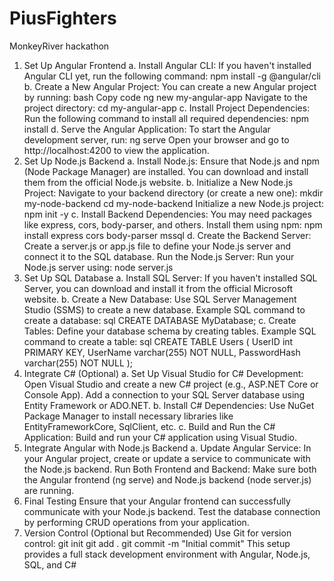 # PiusFighters
MonkeyRiver hackathon
1. Set Up Angular Frontend
a. Install Angular CLI:
If you haven't installed Angular CLI yet, run the following command:
npm install -g @angular/cli
b. Create a New Angular Project:
You can create a new Angular project by running:
bash
Copy code
ng new my-angular-app
Navigate to the project directory:
cd my-angular-app
c. Install Project Dependencies:
Run the following command to install all required dependencies:
npm install
d. Serve the Angular Application:
To start the Angular development server, run:
ng serve
Open your browser and go to http://localhost:4200 to view the application.
2. Set Up Node.js Backend
a. Install Node.js:
Ensure that Node.js and npm (Node Package Manager) are installed. You can download and install them from the official Node.js website.
b. Initialize a New Node.js Project:
Navigate to your backend directory (or create a new one):
mkdir my-node-backend
cd my-node-backend
Initialize a new Node.js project:
npm init -y
c. Install Backend Dependencies:
You may need packages like express, cors, body-parser, and others. Install them using npm:
npm install express cors body-parser mssql
d. Create the Backend Server:
Create a server.js or app.js file to define your Node.js server and connect it to the SQL database.
Run the Node.js Server:
Run your Node.js server using:
node server.js
3. Set Up SQL Database
a. Install SQL Server:
If you haven't installed SQL Server, you can download and install it from the official Microsoft website.
b. Create a New Database:
Use SQL Server Management Studio (SSMS) to create a new database.
Example SQL command to create a database:
sql
CREATE DATABASE MyDatabase;
c. Create Tables:
Define your database schema by creating tables.
Example SQL command to create a table:
sql
CREATE TABLE Users (
    UserID int PRIMARY KEY,
    UserName varchar(255) NOT NULL,
    PasswordHash varchar(255) NOT NULL
);
4. Integrate C# (Optional)
a. Set Up Visual Studio for C# Development:
Open Visual Studio and create a new C# project (e.g., ASP.NET Core or Console App).
Add a connection to your SQL Server database using Entity Framework or ADO.NET.
b. Install C# Dependencies:
Use NuGet Package Manager to install necessary libraries like EntityFrameworkCore, SqlClient, etc.
c. Build and Run the C# Application:
Build and run your C# application using Visual Studio.
5. Integrate Angular with Node.js Backend
a. Update Angular Service:
In your Angular project, create or update a service to communicate with the Node.js backend.
Run Both Frontend and Backend:
Make sure both the Angular frontend (ng serve) and Node.js backend (node server.js) are running.
6. Final Testing
Ensure that your Angular frontend can successfully communicate with your Node.js backend.
Test the database connection by performing CRUD operations from your application.
7. Version Control (Optional but Recommended)
Use Git for version control:
git init
git add .
git commit -m "Initial commit"
This setup provides a full stack development environment with Angular, Node.js, SQL, and C#
